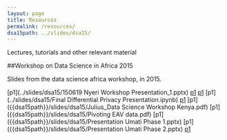 ```yaml
---
layout: page
title: Resources
permalink: /resources/
dsa15path: ../slides/dsa15/
---
```


Lectures, tutorials and other relevant material

##Workshop on Data Science in Africa 2015

Slides from the data science africa workshop, in 2015.

[p1](../slides/dsa15/150619 Nyeri Workshop Presentation_1.pptx)
[p1](../slides/dsa15/Ciira_TraditionalMedicine.pdf)
[p1](../slides/dsa15/DeKUT-DataScience-Workshop-Ernest-2015.pdf)
[p1](../slides/dsa15/Final Differential Privacy Presentation.ipynb)
[p1](../slides/dsa15/HDX_DeKUT_presentation.pptx)
[p1]({{dsa15path}}/slides/dsa15/Julius_Data Science Workshop Kenya.pdf)
[p1]({{dsa15path}}/slides/dsa15/Pivoting EAV data.pdf)
[p1]({{dsa15path}}/slides/dsa15/Presentation Umati Phase 1.pptx)
[p1]({{dsa15path}}/slides/dsa15/Presentation Umati Phase 2.pptx)
[p1]({{dsa15path}}/slides/dsa15/.~lock.HDX_DeKUT_presentation.pptx)
